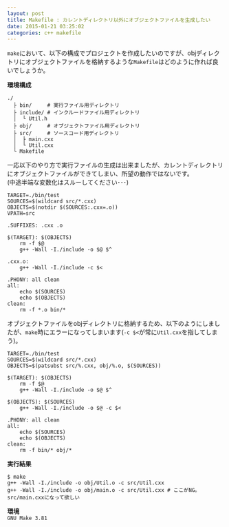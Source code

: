 ```yaml
---
layout: post
title: Makefile : カレントディレクトリ以外にオブジェクトファイルを生成したい
date: 2015-01-21 03:25:02
categories: c++ makefile
---
```

<p><code>make</code>において、以下の構成でプロジェクトを作成したいのですが、objディレクトリにオブジェクトファイルを格納するような<code>Makefile</code>はどのように作れば良いでしょうか。</p>

<p><strong>環境構成</strong></p>

<pre class="lang-none prettyprint-override"><code>./
  ├ bin/     # 実行ファイル用ディレクトリ
  ├ include/ # インクルードファイル用ディレクトリ
  │  └ Util.h
  ├ obj/     # オブジェクトファイル用ディレクトリ
  ├ src/     # ソースコード用ディレクトリ
  │  ├ main.cxx
  │  └ Util.cxx
  └ Makefile
</code></pre>

<p>一応以下のやり方で実行ファイルの生成は出来ましたが、カレントディレクトリにオブジェクトファイルができてしまい、所望の動作ではないです。<br>
(中途半端な変数化はスルーしてください･･･)</p>

<pre class="lang-none prettyprint-override"><code>TARGET=./bin/test
SOURCES=$(wildcard src/*.cxx)
OBJECTS=$(notdir $(SOURCES:.cxx=.o))
VPATH=src

.SUFFIXES: .cxx .o

$(TARGET): $(OBJECTS)
    rm -f $@
    g++ -Wall -I./include -o $@ $^

.cxx.o:
    g++ -Wall -I./include -c $&lt;

.PHONY: all clean
all:
    echo $(SOURCES)
    echo $(OBJECTS)
clean:
    rm -f *.o bin/*
</code></pre>

<p>オブジェクトファイルをobjディレクトリに格納するため、以下のようにしましたが、<code>make</code>時にエラーになってしまいます(<code>-c $&lt;</code>が常に<code>Util.cxx</code>を指してしまう)。</p>

<pre class="lang-none prettyprint-override"><code>TARGET=./bin/test
SOURCES=$(wildcard src/*.cxx)
OBJECTS=$(patsubst src/%.cxx, obj/%.o, $(SOURCES))

$(TARGET): $(OBJECTS)
    rm -f $@
    g++ -Wall -I./include -o $@ $^

$(OBJECTS): $(SOURCES)
    g++ -Wall -I./include -o $@ -c $&lt;

.PHONY: all clean
all:
    echo $(SOURCES)
    echo $(OBJECTS)
clean:
    rm -f bin/* obj/*
</code></pre>

<p><strong>実行結果</strong></p>

<pre><code>$ make
g++ -Wall -I./include -o obj/Util.o -c src/Util.cxx
g++ -Wall -I./include -o obj/main.o -c src/Util.cxx # ここがNG。src/main.cxxになって欲しい
</code></pre>

<p><strong>環境</strong><br>
<code>GNU Make 3.81</code></p>
